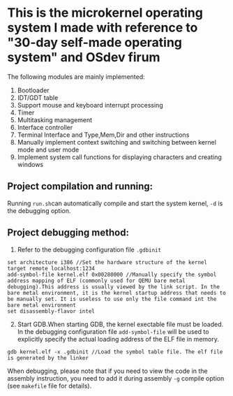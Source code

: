 # **This is the microkernel operating system I made with reference to "30-day self-made operating system" and OSdev firum**

The following modules are mainly implemented:

1. Bootloader
2. IDT/GDT table
3. Support mouse and keyboard interrupt processing
4. Timer
5. Multitasking management
6. Interface controller
7. Terminal Interface and Type,Mem,Dir and other instructions
8. Manually implement context switching and switching between kernel mode and user mode
9. Implement system call functions for displaying characters and creating windows

## Project compilation and running:

Running `run.sh`can automatically compile and start the system kernel, `-d` is the debugging option.

## Project debugging method:

1. Refer to the debugging configuration file `.gdbinit`

```gdb
set architecture i386 //Set the hardware structure of the kernel
target remote localhost:1234
add-symbol-file kernel.elf 0x00280000 //Manually specify the symbol address mapping of ELF (commonly used for QEMU bare metal debugging).This address is usually viewed by the link script. In the bare metal environment, it is the kernel startup address that needs to be manually set. It is useless to use only the file command int the bare metal environment
set disassembly-flavor intel

```

2. Start GDB.When starting GDB, the kernel exectable file must be loaded. In the debugging configuration file `add-symbol-file` will be used  to explicitly specify the actual loading address of the ELF file in memory.

```
gdb kernel.elf -x .gdbinit //Load the symbol table file. The elf file is generated by the linker
```

When debugging, please note that if you need to view the code in the assembly instruction, you need to add it during assembly `-g` compile option (see `makefile` file for details).
